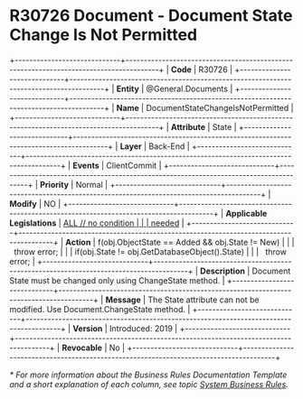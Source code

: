 ﻿---
erp.type: business-rule
erp.entity: General.Documents
---

# R30726 Document - Document State Change Is Not Permitted
+-----------------------------+---------------------------------------------------------------------------------------+
| **Code**                    | R30726                                                                                |
+-----------------------------+---------------------------------------------------------------------------------------+
| **Entity**                  | @General.Documents                                                                    |
+-----------------------------+---------------------------------------------------------------------------------------+
| **Name**                    | DocumentStateChangeIsNotPermitted                                                     |
+-----------------------------+---------------------------------------------------------------------------------------+
| **Attribute**               | State                                                                                 |
+-----------------------------+---------------------------------------------------------------------------------------+
| **Layer**                   | Back-End                                                                              |
+-----------------------------+---------------------------------------------------------------------------------------+
| **Events**                  | ClientCommit                                                                          |
+-----------------------------+---------------------------------------------------------------------------------------+
| **Priority**                | Normal                                                                                |
+-----------------------------+---------------------------------------------------------------------------------------+
| **Modify**                  | NO                                                                                    |
+-----------------------------+---------------------------------------------------------------------------------------+
| **Applicable Legislations** | [ALL // no condition                                                                  |
|                             | needed](xref:applicable-legislations)                                                 |
+-----------------------------+---------------------------------------------------------------------------------------+
| **Action**                  | f(obj.ObjectState == Added && obj.State != New)                                       |
|                             |   throw error;                                                                        |
|                             | if(obj.State != obj.GetDatabaseObject().State)                                        |
|                             |   throw error;                                                                        |
+-----------------------------+---------------------------------------------------------------------------------------+
| **Description**             | Document State must be changed only using ChangeState method.                         |
+-----------------------------+---------------------------------------------------------------------------------------+
| **Message**                 | The State attribute can not be modified. Use Document.ChangeState method.             |
+-----------------------------+---------------------------------------------------------------------------------------+
| **Version**                 | Introduced: 2019                                                                      |
+-----------------------------+---------------------------------------------------------------------------------------+
| **Revocable**               | No                                                                                    |
+-----------------------------+---------------------------------------------------------------------------------------+

*\* For more information about the Business Rules Documentation Template and a short explanation of each column, see
topic [System Business Rules](../templates/template-description-system-business-rules.md).*
